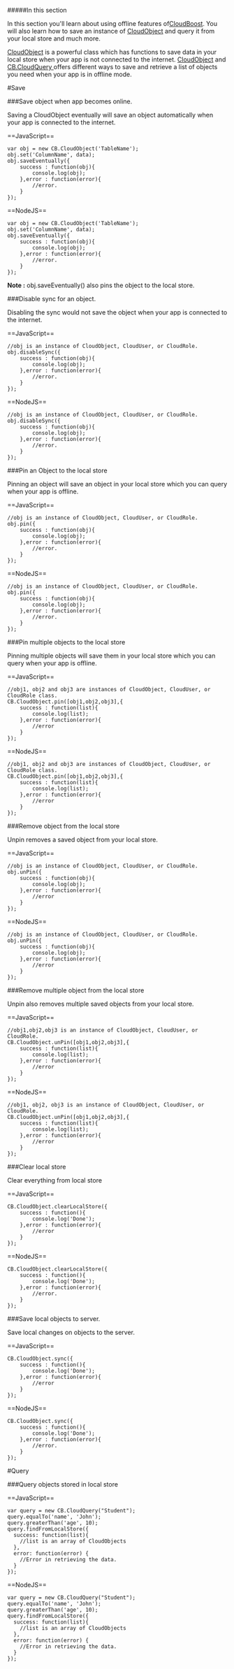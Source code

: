 #####In this section

In this section you'll learn about using offline features of[CloudBoost]( https://cloudboost.io/). You will also learn how to save an instance of [CloudObject]( https://docs.cloudboost.io/#CloudObject) and query it from your local store and much more.

[CloudObject](https://docs.cloudboost.io/#CloudObject) is a powerful class which has functions to save data in your local store when your app is not connected to the internet.
[CloudObject](https://docs.cloudboost.io/#CloudObject) and [CB.CloudQuery ](https://docs.cloudboost.io/#CloudQuery) offers different ways to save and retrieve a list of objects you need when your app is in offline mode.

#Save

###Save object when app becomes online.

Saving a CloudObject eventually will save an object automatically when your app is connected to the internet.

==JavaScript==
<span class="js-lines" data-query="saveEventually">
```
var obj = new CB.CloudObject('TableName');
obj.set('ColumnName', data);
obj.saveEventually({
    success : function(obj){
        console.log(obj);
    },error : function(error){
        //error.  
    }
});
```
</span>

==NodeJS==
<span class="nodejs-lines" data-query="saveEventually">
```
var obj = new CB.CloudObject('TableName');
obj.set('ColumnName', data);
obj.saveEventually({
    success : function(obj){
        console.log(obj);
    },error : function(error){
        //error.  
    }
});
```
</span>

**Note :** obj.saveEventually() also pins the object to the local store.

###Disable sync for an object.

Disabling the sync would not save the object when your app is connected to the internet.

==JavaScript==
<span class="js-lines" data-query="disableSync">
```
//obj is an instance of CloudObject, CloudUser, or CloudRole.
obj.disableSync({
    success : function(obj){
        console.log(obj);
    },error : function(error){
        //error.  
    }
});
```
</span>

==NodeJS==
<span class="nodejs-lines" data-query="disableSync">
```
//obj is an instance of CloudObject, CloudUser, or CloudRole.
obj.disableSync({
    success : function(obj){
        console.log(obj);
    },error : function(error){
        //error.  
    }
});
```
</span>

###Pin an Object to the local store

Pinning an object will save an object in your local store which you can query when your app is offline.

==JavaScript==
<span class="js-lines" data-query="pin">
```
//obj is an instance of CloudObject, CloudUser, or CloudRole.
obj.pin({
    success : function(obj){
        console.log(obj);
    },error : function(error){
        //error.  
    }
});
```
</span>

==NodeJS==
<span class="nodejs-lines" data-query="pin">
```
//obj is an instance of CloudObject, CloudUser, or CloudRole.
obj.pin({
    success : function(obj){
        console.log(obj);
    },error : function(error){
        //error.  
    }
});
```
</span>

###Pin multiple objects to the local store

Pinning multiple objects will save them in your local store which you can query when your app is offline.

==JavaScript==
<span class="js-lines" data-query="pinall">
```
//obj1, obj2 and obj3 are instances of CloudObject, CloudUser, or CloudRole class.
CB.CloudObject.pin([obj1,obj2,obj3],{
    success : function(list){
        console.log(list);
    },error : function(error){
        //error  
    }
});
```
</span>

==NodeJS==
<span class="nodejs-lines" data-query="pinall">
```
//obj1, obj2 and obj3 are instances of CloudObject, CloudUser, or CloudRole class.
CB.CloudObject.pin([obj1,obj2,obj3],{
    success : function(list){
        console.log(list);
    },error : function(error){
        //error  
    }
});
```
</span>


###Remove object from the local store

Unpin removes a saved object from your local store.

==JavaScript==
<span class="js-lines" data-query="unPin">
```
//obj is an instance of CloudObject, CloudUser, or CloudRole.
obj.unPin({
    success : function(obj){
        console.log(obj);
    },error : function(error){
        //error  
    }
});
```
</span>

==NodeJS==
<span class="nodejs-lines" data-query="unPin">
```
//obj is an instance of CloudObject, CloudUser, or CloudRole.
obj.unPin({
    success : function(obj){
        console.log(obj);
    },error : function(error){
        //error  
    }
});
```
</span>

###Remove multiple object from the local store

Unpin also removes multiple saved objects from your local store.

==JavaScript==
<span class="js-lines" data-query="unPinAll">
```
//obj1,obj2,obj3 is an instance of CloudObject, CloudUser, or CloudRole.
CB.CloudObject.unPin([obj1,obj2,obj3],{
    success : function(list){
        console.log(list);
    },error : function(error){
        //error  
    }
});
```
</span>

==NodeJS==
<span class="nodejs-lines" data-query="unPinAll">
```
//obj1, obj2, obj3 is an instance of CloudObject, CloudUser, or CloudRole.
CB.CloudObject.unPin([obj1,obj2,obj3],{
    success : function(list){
        console.log(list);
    },error : function(error){
        //error  
    }
});
```
</span>


###Clear local store

Clear everything from local store

==JavaScript==
<span class="js-lines" data-query="clearLocalStore">
```
CB.CloudObject.clearLocalStore({
    success : function(){
        console.log('Done');
    },error : function(error){
        //error  
    }
});
```
</span>

==NodeJS==
<span class="nodejs-lines" data-query="clearLocalStore">
```
CB.CloudObject.clearLocalStore({
    success : function(){
        console.log('Done');
    },error : function(error){
        //error.  
    }
});
```
</span>

###Save local objects to server.

Save local changes on objects to the server.

==JavaScript==
<span class="js-lines" data-query="sync">
```
CB.CloudObject.sync({
    success : function(){
        console.log('Done');
    },error : function(error){
        //error  
    }
});
```
</span>

==NodeJS==
<span class="nodejs-lines" data-query="sync">
```
CB.CloudObject.sync({
    success : function(){
        console.log('Done');
    },error : function(error){
        //error.  
    }
});
```
</span>

#Query

###Query objects stored in local store

==JavaScript==
<span class="js-lines" data-query="findFromLocalStore">
```
var query = new CB.CloudQuery("Student");
query.equalTo('name', 'John');
query.greaterThan('age', 10);
query.findFromLocalStore({
  success: function(list){
    //list is an array of CloudObjects
  },
  error: function(error) {
    //Error in retrieving the data.
  }
});
```
</span>

==NodeJS==
<span class="nodejs-lines" data-query="findFromLocalStore">
```
var query = new CB.CloudQuery("Student");
query.equalTo('name', 'John');
query.greaterThan('age', 10);
query.findFromLocalStore({
  success: function(list){
    //list is an array of CloudObjects
  },
  error: function(error) {
    //Error in retrieving the data.
  }
});
```
</span>
